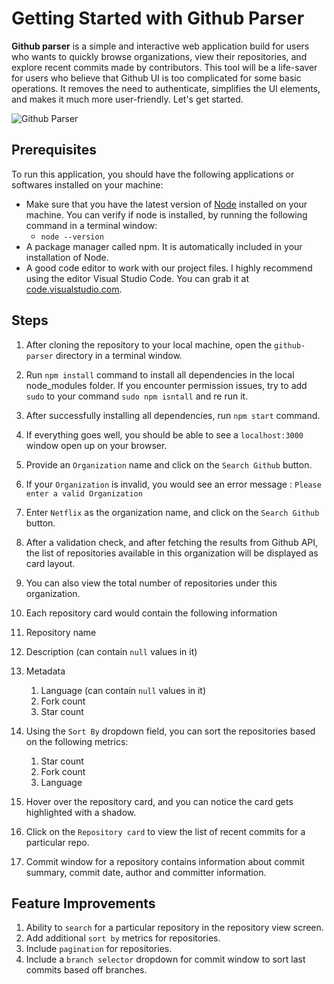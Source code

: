 # Getting Started with Github Parser

**Github parser** is a simple and interactive web application build for users who wants to quickly browse organizations, view their repositories, and explore recent commits made by contributors.  This tool will be a life-saver for users who believe that Github UI is too complicated for some basic operations. It removes the need to authenticate, simplifies the UI elements, and makes it much more user-friendly. Let's get started. 

![Github Parser](parser.gif)
## Prerequisites

To run this application, you should have the following applications or softwares installed on your machine: 

* Make sure that you have the latest version of [Node](https://nodejs.org/en/) installed on your machine. You can verify if node is installed, by running the following command in a terminal window: 
  * `node --version`
* A package manager called npm. It is automatically included in your installation of Node.
* A good code editor to work with our project files. I highly recommend using the editor Visual Studio Code. You can grab it at [code.visualstudio.com](https://code.visualstudio.com/).

## Steps

1. After cloning the repository to your local machine, open the `github-parser` directory in a terminal window.
2. Run `npm install` command to install all dependencies in the local node_modules folder. If you encounter permission issues, try to add `sudo` to your command `sudo npm isntall` and re run it. 
3. After successfully installing all dependencies, run `npm start` command. 
4. If everything goes well, you should be able to see a `localhost:3000` window open up on your browser.
5. Provide an `Organization` name and click on the `Search Github` button. 
6. If your `Organization` is invalid, you would see an error message : `Please enter a valid Organization`
7. Enter `Netflix` as the organization name, and click on the `Search Github` button. 
8. After a validation check, and after fetching the results from Github API, the list of repositories available in this organization will be displayed as card layout.
9. You can also view the total number of repositories under this organization.
10. Each repository card would contain the following information
   1. Repository name 
   2. Description (can contain `null` values in it)
   3. Metadata
      1. Language (can contain `null` values in it)
      2. Fork count 
      3. Star count
  
11. Using the `Sort By` dropdown field, you can sort the repositories based on the following metrics: 
    1. Star count
    2. Fork count 
    3. Language 

12. Hover over the repository card, and you can notice the card gets highlighted with a shadow. 
13. Click on the `Repository card` to view the list of recent commits for a particular repo. 
14. Commit window for a repository contains information about commit summary, commit date, author and committer information. 


## Feature Improvements

1. Ability to `search` for a particular repository in the repository view screen.
2. Add additional `sort by` metrics for repositories. 
3. Include `pagination` for repositories.
4. Include a `branch selector` dropdown for commit window to sort last commits based off branches.



